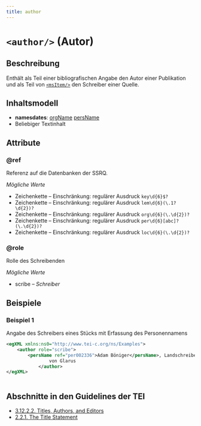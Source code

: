 ```yaml
---
title: author
---
```




# `<author/>` (Autor)

## Beschreibung

Enthält als Teil einer bibliografischen Angabe den Autor einer Publikation und als Teil von [`<msItem/>`](msItem.md)  den Schreiber einer Quelle.

## Inhaltsmodell

- **namesdates**: [orgName](orgName.md) [persName](persName.md)
- Beliebiger Textinhalt

## Attribute

### @ref

Referenz auf die Datenbanken der SSRQ.

*Mögliche Werte*

- Zeichenkette – Einschränkung: regulärer Ausdruck `key\d{6}$?`
- Zeichenkette – Einschränkung: regulärer Ausdruck `lem\d{6}(\.1?\d{2})?`
- Zeichenkette – Einschränkung: regulärer Ausdruck `org\d{6}(\.\d{2})?`
- Zeichenkette – Einschränkung: regulärer Ausdruck `per\d{6}[abc]?(\.\d{2})?`
- Zeichenkette – Einschränkung: regulärer Ausdruck `loc\d{6}(\.\d{2})?`

### @role

Rolle des Schreibenden

*Mögliche Werte*

- scribe – *Schreiber*

## Beispiele

### Beispiel 1

Angabe des Schreibers eines Stücks mit Erfassung des Personennamens

```xml
<egXML xmlns:ns0="http://www.tei-c.org/ns/Examples">
    <author role="scribe">
        <persName ref="per002336">Adam Böniger</persName>, Landschreiber
                von Glarus
            </author>
</egXML>
               
```

## Abschnitte in den Guidelines der TEI

- [3.12.2.2. Titles, Authors, and Editors](https://www.tei-c.org/release/doc/tei-p5-doc/en/html/CO.html#COBICOR)
- [2.2.1. The Title Statement](https://www.tei-c.org/release/doc/tei-p5-doc/en/html/HD.html#HD21)